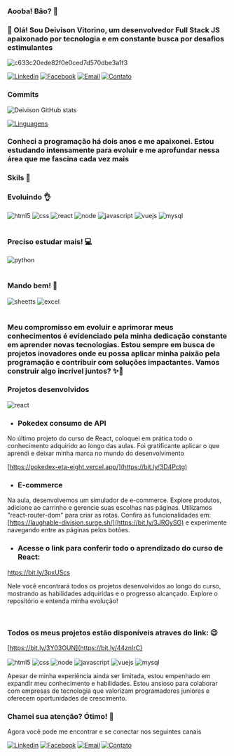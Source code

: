 ### Aooba! Bão? 🤙

### 👋 Olá! Sou Deivison Vitorino, um desenvolvedor Full Stack JS apaixonado por tecnologia e em constante busca por desafios estimulantes

![c633c20ede82f0e0ced7d570dbe3a1f3](https://user-images.githubusercontent.com/70382532/138322189-2db8df52-9dcb-40a0-88a8-c365466bd33d.gif)

[![Linkedin](https://img.shields.io/badge/LinkedIn-0077B5?style=for-the-badge&logo=linkedin&logoColor=white)](https://www.linkedin.com/in/deivisonvitorino
)
[![Facebook](https://img.shields.io/badge/Facebook-1877F2?style=for-the-badge&logo=facebook&logoColor=white)](https://www.facebook.com/deivison.vitorino.39/
)
[![Email](https://img.shields.io/badge/Gmail-D14836?style=for-the-badge&logo=gmail&logoColor=white)](mailto:deivisonjrvitorino@gmail.com
)
[![Contato](https://img.shields.io/badge/WhatsApp-25D366?style=for-the-badge&logo=whatsapp&logoColor=white)](https://api.whatsapp.com/send?phone=19998059048)
### Commits<br>
![Deivison GitHub stats](https://github-readme-stats.vercel.app/api?username=Deivison-Vitorino&show_icons=true&theme=radical)

[![Linguagens](https://github-readme-stats.vercel.app/api/top-langs/?username=Deivison-Vitorino&layout=donut)](https://github.com/anuraghazra/github-readme-stats)<br>
### Conheci a programação há dois anos e me apaixonei. Estou estudando intensamente para evoluir e me aprofundar nessa área que me fascina cada vez mais<br>
### Skils 🚀
<div style="display: inline_block">
  <div >
    <h3>Evoluindo 👌</h3>
      <img alt="html5" align="center" src="https://img.shields.io/badge/HTML5-E34F26?style=for-the-badge&logo=html5&logoColor=white"/>
      <img alt="css" align="center" src="https://img.shields.io/badge/CSS-239120?&style=for-the-badge&logo=css3&logoColor=white"/>
      <img alt="react" align="center" src="https://img.shields.io/badge/React-20232A?style=for-the-badge&logo=react&logoColor=61DAFB"/>
      <img alt="node" align="center" src="https://img.shields.io/badge/Node.js-43853D?style=for-the-badge&logo=node.js&logoColor=white"/>
      <img alt="javascript" align="center" src="https://img.shields.io/badge/JavaScript-323330?style=for-the-badge&logo=javascript&logoColor=F7DF1E"/>
      <img alt="vuejs" align="center" src="https://img.shields.io/badge/Vue.js-35495E?style=for-the-badge&logo=vue.js&logoColor=4FC08D"/>
      <img alt="mysql" align="center" src="https://img.shields.io/badge/MySQL-00000F?style=for-the-badge&logo=mysql&logoColor=white"/>
</div>
  <br/>
<div style="display: inline_block">
  <h3>Preciso estudar mais! 💻</h3>
    <img alt="python" align="center" src="https://img.shields.io/badge/Python-14354C?style=for-the-badge&logo=python&logoColor=white"/>
</div><br/>
<div style="display: inline_block">
  <h3>Mando bem! 🚀</h3>
    <img alt="sheetts" align="center" src="https://img.shields.io/badge/Google%20Sheets-34A853?style=for-the-badge&logo=google-sheets&logoColor=white"/>
    <img alt="excel" align="center" src="https://img.shields.io/badge/Microsoft_Excel-217346?style=for-the-badge&logo=microsoft-excel&logoColor=white"/>
  </div>
</div>
<br/>

### Meu compromisso em evoluir e aprimorar meus conhecimentos é evidenciado pela minha dedicação constante em aprender novas tecnologias. Estou sempre em busca de projetos inovadores onde eu possa aplicar minha paixão pela programação e contribuir com soluções impactantes. Vamos construir algo incrível juntos? ✨🚀

### Projetos desenvolvidos
<img alt="react" align="center" src="https://img.shields.io/badge/React-20232A?style=for-the-badge&logo=react&logoColor=61DAFB"/>

- ### Pokedex consumo de API
No último projeto do curso de React, coloquei em prática todo o conhecimento adquirido ao longo das aulas. Foi gratificante aplicar o que aprendi e deixar minha marca no mundo do desenvolvimento

[https://pokedex-eta-eight.vercel.app/](https://bit.ly/3D4Pctg)

- ### E-commerce
Na aula, desenvolvemos um simulador de e-commerce. Explore produtos, adicione ao carrinho e gerencie suas escolhas nas páginas. Utilizamos "react-router-dom" para criar as rotas. 
Confira as funcionalidades em: [https://laughable-division.surge.sh/](https://bit.ly/3JRGySG) e experimente navegando entre as páginas pelos botões.

- ### Acesse o link para conferir todo o aprendizado do curso de React:
https://bit.ly/3pxUScs
<p>Nele você encontrará todos os projetos desenvolvidos ao longo do curso, mostrando as habilidades adquiridas e o progresso alcançado. Explore o repositório e entenda minha evolução!</p><br>

### Todos os meus projetos estão disponíveis atraves do link: 😉
[https://bit.ly/3Y03OUN](https://bit.ly/44znIrC)
<div style="display: inline_block">
  <img alt="html5" align="center" src="https://img.shields.io/badge/HTML5-E34F26?style=for-the-badge&logo=html5&logoColor=white"/>
  <img alt="css" align="center" src="https://img.shields.io/badge/CSS-239120?&style=for-the-badge&logo=css3&logoColor=white"/>
  <img alt="node" align="center" src="https://img.shields.io/badge/Node.js-43853D?style=for-the-badge&logo=node.js&logoColor=white"/>
  <img alt="javascript" align="center" src="https://img.shields.io/badge/JavaScript-323330?style=for-the-badge&logo=javascript&logoColor=F7DF1E"/>
  <img alt="vuejs" align="center" src="https://img.shields.io/badge/Vue.js-35495E?style=for-the-badge&logo=vue.js&logoColor=4FC08D"/>
  <img alt="mysql" align="center" src="https://img.shields.io/badge/MySQL-00000F?style=for-the-badge&logo=mysql&logoColor=white"/>
</div>

Apesar de minha experiência ainda ser limitada, estou empenhado em expandir meu conhecimento e habilidades. Estou ansioso para colaborar com empresas de tecnologia que valorizam programadores juniores e oferecem oportunidades de crescimento.

### Chamei sua atenção? Ótimo! 🙂

Agora você pode me encontrar e se conectar nos seguintes canais

[![Linkedin](https://img.shields.io/badge/LinkedIn-0077B5?style=for-the-badge&logo=linkedin&logoColor=white)](https://www.linkedin.com/in/deivisonvitorino
)
[![Facebook](https://img.shields.io/badge/Facebook-1877F2?style=for-the-badge&logo=facebook&logoColor=white)](https://www.facebook.com/deivison.vitorino.39/
)
[![Email](https://img.shields.io/badge/Gmail-D14836?style=for-the-badge&logo=gmail&logoColor=white)](mailto:deivisonjrvitorino@gmail.com
)
[![Contato](https://img.shields.io/badge/WhatsApp-25D366?style=for-the-badge&logo=whatsapp&logoColor=white)](https://api.whatsapp.com/send?phone=19998059048)




